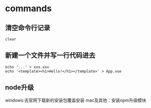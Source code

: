 # commands

## 清空命令行记录
```
clear
```

## 新建一个文件并写一行代码进去
```
echo '...' > xxx.xxx
echo '<template><h1>Hello!</h1></template>' > App.vue
```

## node升级
windows:去官网下载新的安装包覆盖安装
mac及其他：安装npm升级模块